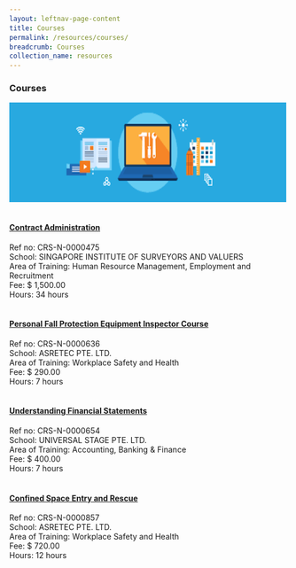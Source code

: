 ```yaml
---
layout: leftnav-page-content
title: Courses
permalink: /resources/courses/
breadcrumb: Courses
collection_name: resources
---
```

<h3>Courses</h3>

<img src="/images/course.png" align="center" style="width:500px;height:180px;"><br/>

<p>
<h4><br /><a href="https://https://www.skillsconnect.gov.sg/sop/portal/" target="_blank">Contract Administration</a></h4>
Ref no: CRS-N-0000475<br/>
School: SINGAPORE INSTITUTE OF SURVEYORS AND VALUERS<br/>
Area of Training: Human Resource Management, Employment and Recruitment<br/>
Fee: $ 1,500.00<br/>
Hours: 34 hours<br/></p>

<p>
<h4><br /><a href="https://https://www.skillsconnect.gov.sg/sop/portal/" target="_blank">Personal Fall Protection Equipment Inspector Course</a></h4>
Ref no: CRS-N-0000636<br/>
School: ASRETEC PTE. LTD.<br/>
Area of Training: Workplace Safety and Health<br/>
Fee: $ 290.00<br/>
Hours: 7 hours<br/></p>

<p>
<h4><br /><a href="https://https://www.skillsconnect.gov.sg/sop/portal/" target="_blank">Understanding Financial Statements</a></h4>
Ref no: CRS-N-0000654<br/>
School: UNIVERSAL STAGE PTE. LTD.<br/>
Area of Training: Accounting, Banking & Finance<br/>
Fee: $ 400.00<br/>
Hours: 7 hours<br/></p>

<p>
<h4><br /><a href="https://https://www.skillsconnect.gov.sg/sop/portal/" target="_blank">Confined Space Entry and Rescue</a></h4>
Ref no: CRS-N-0000857<br/>
School: ASRETEC PTE. LTD.<br/>
Area of Training: Workplace Safety and Health<br/>
Fee: $ 720.00<br/>
Hours: 12 hours<br/></p>




